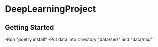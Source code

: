 # DeepLearningProject
## Getting Started
-Run "poetry install"
-Put data into directory "data/ser/" and  "data/nlu/"

